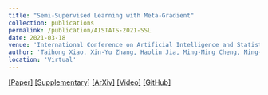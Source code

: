 ```yaml
---
title: "Semi-Supervised Learning with Meta-Gradient"
collection: publications
permalink: /publication/AISTATS-2021-SSL
date: 2021-03-18
venue: 'International Conference on Artificial Intelligence and Statistics (AISTATS)'
author: 'Taihong Xiao, Xin-Yu Zhang, Haolin Jia, Ming-Ming Cheng, Ming-Hsuan Yang'
location: 'Virtual'
---
```


[[Paper]](http://proceedings.mlr.press/v130/xiao21a/xiao21a.pdf)
[[Supplementary]](http://proceedings.mlr.press/v130/xiao21a/xiao21a-supp.pdf)
[[ArXiv]](https://arxiv.org/abs/2007.03966)
[[Video]](https://slideslive.com/38952927)
[[GitHub]](https://github.com/Sakura03/SemiMeta)


